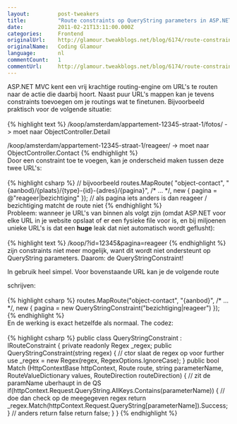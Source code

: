 ```yaml
---
layout:         post-tweakers
title:          "Route constraints op QueryString parameters in ASP.NET MVC"
date:           2011-02-21T13:11:00.000Z
categories:     Frontend
originalUrl:    http://glamour.tweakblogs.net/blog/6174/route-constraints-op-querystring-parameters-in-asp-punt-net-mvc.html
originalName:   Coding Glamour
language:       nl
commentCount:   1
commentUrl:     http://glamour.tweakblogs.net/blog/6174/route-constraints-op-querystring-parameters-in-asp-punt-net-mvc.html#reacties
---
```


   <p class="article">ASP.NET MVC kent een vrij krachtige routing-engine om URL&apos;s te routen
  naar de actie die daarbij hoort. Naast puur URL&apos;s mappen kan je tevens
  constraints toevoegen om je routings wat te finetunen. Bijvoorbeeld praktisch
  voor de volgende situatie:
  <br>
  <br>
{% highlight text %}
/koop/amsterdam/appartement-12345-straat-1/fotos/
-> moet naar ObjectController.Detail

/koop/amsterdam/appartement-12345-straat-1/reageer/
-> moet naar ObjectController.Contact
{% endhighlight %}
  <br>Door een constraint toe te voegen, kan je onderscheid maken tussen deze
  twee URL&apos;s:
  <br>
  <br>
{% highlight csharp %}
// bijvoorbeeld
routes.MapRoute(
    "object-contact",
    "{aanbod}/{plaats}/{type}-{id}-{adres}/{pagina}",
    /* ... */,
    new { pagina = @"reageer|bezichtiging" });
// als pagina iets anders is dan reageer / bezichtiging matcht de route niet
{% endhighlight %}
  <br>Probleem: wanneer je URL&apos;s van binnen als volgt zijn (omdat ASP.NET
  voor elke URL in je website opslaat of er een fysieke file voor is, en
  bij miljoenen unieke URL&apos;s is dat een <b>huge</b> leak dat niet automatisch
  wordt geflusht):
  <br>
  <br>
{% highlight text %}
/koop/?id=12345&pagina=reageer
{% endhighlight %}
  <br>zijn constraints niet meer mogelijk, want dit wordt niet ondersteunt op
  QueryString parameters. Daarom: de QueryStringConstraint!
  <!--more-->In gebruik heel simpel. Voor bovenstaande URL kan je de volgende route
  schrijven:
  <br>
  <br>
{% highlight csharp %}
routes.MapRoute("object-contact",
    "{aanbod}",
    /* ... */,
    new { pagina = new QueryStringConstraint("bezichtiging|reageer") });
{% endhighlight %}
  <br>En de werking is exact hetzelfde als normaal. The codez:
  <br>
  <br>
{% highlight csharp %}
public class QueryStringConstraint : IRouteConstraint
{
    private readonly Regex _regex;
    public QueryStringConstraint(string regex)
    {
        // ctor slaat de regex op voor further use
        _regex = new Regex(regex, RegexOptions.IgnoreCase);
    }
    public bool Match (HttpContextBase httpContext, Route route, string parameterName, RouteValueDictionary values, RouteDirection routeDirection)
    {
        // zit de paramName uberhaupt in de QS
        if(httpContext.Request.QueryString.AllKeys.Contains(parameterName))
        {
            // doe dan check op de meegegeven regex
            return _regex.Match(httpContext.Request.QueryString[parameterName]).Success;
        }
        // anders return false
        return false;
    }
}
{% endhighlight %}</p>
   